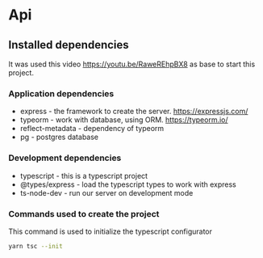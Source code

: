 # Api

## Installed dependencies

It was used this video https://youtu.be/RaweREhpBX8 as base to start this project.

### Application dependencies

* express - the framework to create the server. https://expressjs.com/
* typeorm - work with database, using ORM. https://typeorm.io/
* reflect-metadata - dependency of typeorm
* pg - postgres database

### Development dependencies

* typescript - this is a typescript project
* @types/express - load the typescript types to work with express
* ts-node-dev - run our server on development mode

### Commands used to create the project

This command is used to initialize the typescript configurator
```bash
yarn tsc --init
```
